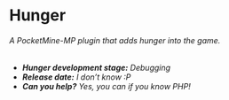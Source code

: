 # Hunger
###### A PocketMine-MP plugin that adds hunger into the game.
- ***Hunger development stage:*** *Debugging*<br>
- ***Release date:*** *I don’t know :P*<br>
- ***Can you help?*** *Yes, you can if you know PHP!*<br>


